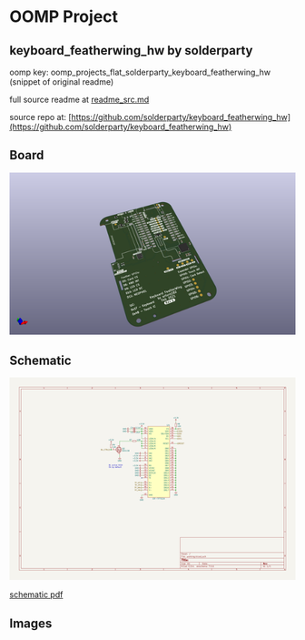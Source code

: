 # OOMP Project  
## keyboard_featherwing_hw  by solderparty  
  
oomp key: oomp_projects_flat_solderparty_keyboard_featherwing_hw  
(snippet of original readme)  
  
  
  full source readme at [readme_src.md](readme_src.md)  
  
source repo at: [https://github.com/solderparty/keyboard_featherwing_hw](https://github.com/solderparty/keyboard_featherwing_hw)  
## Board  
  
[![working_3d.png](working_3d_600.png)](working_3d.png)  
## Schematic  
  
[![working_schematic.png](working_schematic_600.png)](working_schematic.png)  
  
[schematic pdf](working_schematic.pdf)  
## Images  
